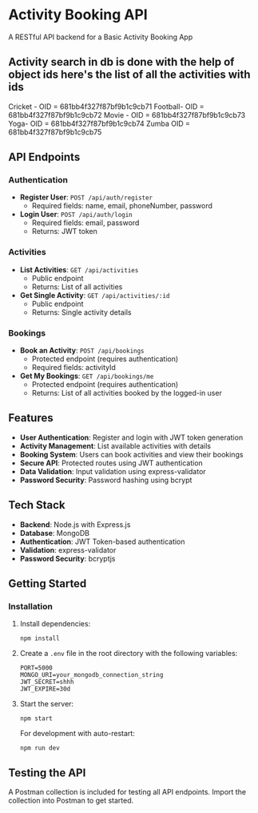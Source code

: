 # Activity Booking API

A RESTful API backend for a Basic Activity Booking App 
## Activity search in db is done with the help of object ids here's the list of all the activities with ids 

Cricket - OID = 681bb4f327f87bf9b1c9cb71
Football- OID = 681bb4f327f87bf9b1c9cb72
Movie -   OID = 681bb4f327f87bf9b1c9cb73
Yoga-     OID = 681bb4f327f87bf9b1c9cb74
Zumba     OID = 681bb4f327f87bf9b1c9cb75

## API Endpoints

### Authentication
- **Register User**: `POST /api/auth/register`
  - Required fields: name, email, phoneNumber, password
- **Login User**: `POST /api/auth/login`
  - Required fields: email, password
  - Returns: JWT token

### Activities
- **List Activities**: `GET /api/activities`
  - Public endpoint
  - Returns: List of all activities
- **Get Single Activity**: `GET /api/activities/:id`
  - Public endpoint
  - Returns: Single activity details


### Bookings
- **Book an Activity**: `POST /api/bookings`
  - Protected endpoint (requires authentication)
  - Required fields: activityId
- **Get My Bookings**: `GET /api/bookings/me`
  - Protected endpoint (requires authentication)
  - Returns: List of all activities booked by the logged-in user

## Features

- **User Authentication**: Register and login with JWT token generation
- **Activity Management**: List available activities with details
- **Booking System**: Users can book activities and view their bookings
- **Secure API**: Protected routes using JWT authentication
- **Data Validation**: Input validation using express-validator
- **Password Security**: Password hashing using bcrypt

## Tech Stack

- **Backend**: Node.js with Express.js
- **Database**: MongoDB
- **Authentication**: JWT Token-based authentication
- **Validation**: express-validator
- **Password Security**: bcryptjs

## Getting Started

### Installation


1. Install dependencies:
   ```
   npm install
   ```

2. Create a `.env` file in the root directory with the following variables:
   ```
   PORT=5000
   MONGO_URI=your_mongodb_connection_string
   JWT_SECRET=shhh
   JWT_EXPIRE=30d
   ```

3. Start the server:
   ```
   npm start
   ```
   
   For development with auto-restart:
   ```
   npm run dev
   ```

## Testing the API

A Postman collection is included for testing all API endpoints. Import the collection into Postman to get started.